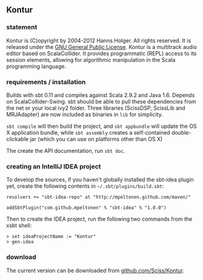 ## Kontur

### statement

Kontur is (C)opyright by 2004-2012 Hanns Holger. All rights reserved. It is released under the [GNU General Public License](http://github.com/Sciss/Kontur/blob/master/licenses/Kontur-License.txt). Kontur is a multitrack audio editor based on ScalaCollider. It provides programmatic (REPL) access to its session elements, allowing for algorithmic manipulation in the Scala programming language.

### requirements / installation

Builds with sbt 0.11 and compiles against Scala 2.9.2 and Java 1.6. Depends on ScalaCollider-Swing. sbt should be able to pull these dependencies from the net or your local ivy2 folder. Three libraries (ScissDSP, ScissLib and MRJAdapter) are now included as binaries in `lib` for simplicity.

`sbt compile` will then build the project, and `sbt appbundle` will update the OS X application bundle, while `sbt assembly` creates a self-contained double-clickable jar (which you can use on platforms other than OS X)

The create the API documentation, run `sbt doc`.

### creating an IntelliJ IDEA project

To develop the sources, if you haven't globally installed the sbt-idea plugin yet, create the following contents in `~/.sbt/plugins/build.sbt`:

    resolvers += "sbt-idea-repo" at "http://mpeltonen.github.com/maven/"
    
    addSbtPlugin("com.github.mpeltonen" % "sbt-idea" % "1.0.0")

Then to create the IDEA project, run the following two commands from the xsbt shell:

    > set ideaProjectName := "Kontur"
    > gen-idea

### download

The current version can be downloaded from [github.com/Sciss/Kontur](http://github.com/Sciss/Kontur).

